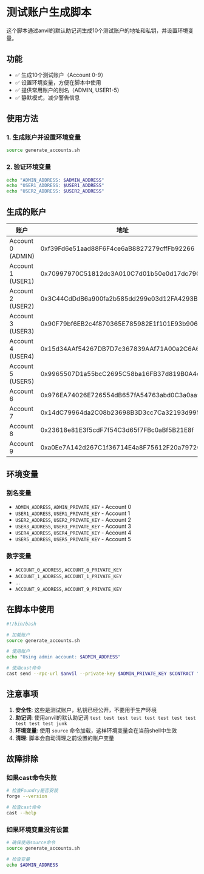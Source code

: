 # 测试账户生成脚本

这个脚本通过anvil的默认助记词生成10个测试账户的地址和私钥，并设置环境变量。

## 功能

- ✅ 生成10个测试账户（Account 0-9）
- ✅ 设置环境变量，方便在脚本中使用
- ✅ 提供常用账户的别名（ADMIN, USER1-5）
- ✅ 静默模式，减少警告信息

## 使用方法

### 1. 生成账户并设置环境变量
```bash
source generate_accounts.sh
```

### 2. 验证环境变量
```bash
echo "ADMIN_ADDRESS: $ADMIN_ADDRESS"
echo "USER1_ADDRESS: $USER1_ADDRESS"
echo "USER2_ADDRESS: $USER2_ADDRESS"
```

## 生成的账户

| 账户 | 地址 | 私钥 |
|------|------|------|
| Account 0 (ADMIN) | 0xf39Fd6e51aad88F6F4ce6aB8827279cffFb92266 | 0xac0974bec39a17e36ba4a6b4d238ff944bacb478cbed5efcae784d7bf4f2ff80 |
| Account 1 (USER1) | 0x70997970C51812dc3A010C7d01b50e0d17dc79C8 | 0x59c6995e998f97a5a0044966f0945389dc9e86dae88c7a8412f4603b6b78690d |
| Account 2 (USER2) | 0x3C44CdDdB6a900fa2b585dd299e03d12FA4293BC | 0x5de4111afa1a4b94908f83103eb1f1706367c2e68ca870fc3fb9a804cdab365a |
| Account 3 (USER3) | 0x90F79bf6EB2c4f870365E785982E1f101E93b906 | 0x7c852118294e51e653712a81e05800f419141751be58f605c371e15141b007a6 |
| Account 4 (USER4) | 0x15d34AAf54267DB7D7c367839AAf71A00a2C6A65 | 0x47e179ec197488593b187f80a00eb0da91f1b9d0b13f8733639f19c30a34926a |
| Account 5 (USER5) | 0x9965507D1a55bcC2695C58ba16FB37d819B0A4dc | 0x8b3a350cf5c34c9194ca85829a2df0ec3153be0318b5e2d3348e872092edffba |
| Account 6 | 0x976EA74026E726554dB657fA54763abd0C3a0aa9 | 0x92db14e403b83dfe3df233f83dfa3a0d7096f21ca9b0d6d6b8d88b2b4ec1564e |
| Account 7 | 0x14dC79964da2C08b23698B3D3cc7Ca32193d9955 | 0x4bbbf85ce3377467afe5d46f804f221813b2bb87f24d81f60f1fcdbf7cbf4356 |
| Account 8 | 0x23618e81E3f5cdF7f54C3d65f7FBc0aBf5B21E8f | 0xdbda1821b80551c9d65939329250298aa3472ba22feea921c0cf5d620ea67b97 |
| Account 9 | 0xa0Ee7A142d267C1f36714E4a8F75612F20a79720 | 0x2a871d0798f97d79848a013d4936a73bf4cc922c825d33c1cf7073dff6d409c6 |

## 环境变量

### 别名变量
- `ADMIN_ADDRESS`, `ADMIN_PRIVATE_KEY` - Account 0
- `USER1_ADDRESS`, `USER1_PRIVATE_KEY` - Account 1
- `USER2_ADDRESS`, `USER2_PRIVATE_KEY` - Account 2
- `USER3_ADDRESS`, `USER3_PRIVATE_KEY` - Account 3
- `USER4_ADDRESS`, `USER4_PRIVATE_KEY` - Account 4
- `USER5_ADDRESS`, `USER5_PRIVATE_KEY` - Account 5

### 数字变量
- `ACCOUNT_0_ADDRESS`, `ACCOUNT_0_PRIVATE_KEY`
- `ACCOUNT_1_ADDRESS`, `ACCOUNT_1_PRIVATE_KEY`
- ...
- `ACCOUNT_9_ADDRESS`, `ACCOUNT_9_PRIVATE_KEY`

## 在脚本中使用

```bash
#!/bin/bash

# 加载账户
source generate_accounts.sh

# 使用账户
echo "Using admin account: $ADMIN_ADDRESS"

# 使用cast命令
cast send --rpc-url $anvil --private-key $ADMIN_PRIVATE_KEY $CONTRACT "function()" $USER1_ADDRESS
```

## 注意事项

1. **安全性**: 这些是测试账户，私钥已经公开，不要用于生产环境
2. **助记词**: 使用anvil的默认助记词 `test test test test test test test test test test test junk`
3. **环境变量**: 使用 `source` 命令加载，这样环境变量会在当前shell中生效
4. **清理**: 脚本会自动清理之前设置的账户变量

## 故障排除

### 如果cast命令失败
```bash
# 检查Foundry是否安装
forge --version

# 检查cast命令
cast --help
```

### 如果环境变量没有设置
```bash
# 确保使用source命令
source generate_accounts.sh

# 检查变量
echo $ADMIN_ADDRESS
```
